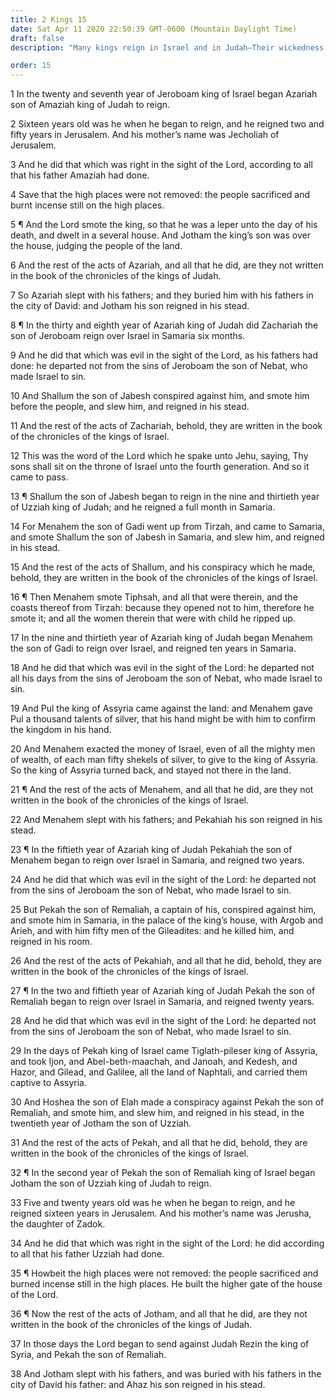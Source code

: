 ```yaml
---
title: 2 Kings 15
date: Sat Apr 11 2020 22:50:39 GMT-0600 (Mountain Daylight Time)
draft: false
description: "Many kings reign in Israel and in Judah—Their wickedness, wars, conspiracies, and evils are described—Much of Israel is carried captive to Assyria by Tiglath-pileser."

order: 15
---
```

    
1 In the twenty and seventh year of Jeroboam king of Israel began Azariah son of Amaziah king of Judah to reign.

2 Sixteen years old was he when he began to reign, and he reigned two and fifty years in Jerusalem. And his mother’s name was Jecholiah of Jerusalem.

3 And he did that which was right in the sight of the Lord, according to all that his father Amaziah had done.

4 Save that the high places were not removed: the people sacrificed and burnt incense still on the high places.

5 ¶ And the Lord smote the king, so that he was a leper unto the day of his death, and dwelt in a several house. And Jotham the king’s son was over the house, judging the people of the land.

6 And the rest of the acts of Azariah, and all that he did, are they not written in the book of the chronicles of the kings of Judah.

7 So Azariah slept with his fathers; and they buried him with his fathers in the city of David: and Jotham his son reigned in his stead.

8 ¶ In the thirty and eighth year of Azariah king of Judah did Zachariah the son of Jeroboam reign over Israel in Samaria six months.

9 And he did that which was evil in the sight of the Lord, as his fathers had done: he departed not from the sins of Jeroboam the son of Nebat, who made Israel to sin.

10 And Shallum the son of Jabesh conspired against him, and smote him before the people, and slew him, and reigned in his stead.

11 And the rest of the acts of Zachariah, behold, they are written in the book of the chronicles of the kings of Israel.

12 This was the word of the Lord which he spake unto Jehu, saying, Thy sons shall sit on the throne of Israel unto the fourth generation. And so it came to pass.

13 ¶ Shallum the son of Jabesh began to reign in the nine and thirtieth year of Uzziah king of Judah; and he reigned a full month in Samaria.

14 For Menahem the son of Gadi went up from Tirzah, and came to Samaria, and smote Shallum the son of Jabesh in Samaria, and slew him, and reigned in his stead.

15 And the rest of the acts of Shallum, and his conspiracy which he made, behold, they are written in the book of the chronicles of the kings of Israel.

16 ¶ Then Menahem smote Tiphsah, and all that were therein, and the coasts thereof from Tirzah: because they opened not to him, therefore he smote it; and all the women therein that were with child he ripped up.

17 In the nine and thirtieth year of Azariah king of Judah began Menahem the son of Gadi to reign over Israel, and reigned ten years in Samaria.

18 And he did that which was evil in the sight of the Lord: he departed not all his days from the sins of Jeroboam the son of Nebat, who made Israel to sin.

19 And Pul the king of Assyria came against the land: and Menahem gave Pul a thousand talents of silver, that his hand might be with him to confirm the kingdom in his hand.

20 And Menahem exacted the money of Israel, even of all the mighty men of wealth, of each man fifty shekels of silver, to give to the king of Assyria. So the king of Assyria turned back, and stayed not there in the land.

21 ¶ And the rest of the acts of Menahem, and all that he did, are they not written in the book of the chronicles of the kings of Israel.

22 And Menahem slept with his fathers; and Pekahiah his son reigned in his stead.

23 ¶ In the fiftieth year of Azariah king of Judah Pekahiah the son of Menahem began to reign over Israel in Samaria, and reigned two years.

24 And he did that which was evil in the sight of the Lord: he departed not from the sins of Jeroboam the son of Nebat, who made Israel to sin.

25 But Pekah the son of Remaliah, a captain of his, conspired against him, and smote him in Samaria, in the palace of the king’s house, with Argob and Arieh, and with him fifty men of the Gileadites: and he killed him, and reigned in his room.

26 And the rest of the acts of Pekahiah, and all that he did, behold, they are written in the book of the chronicles of the kings of Israel.

27 ¶ In the two and fiftieth year of Azariah king of Judah Pekah the son of Remaliah began to reign over Israel in Samaria, and reigned twenty years.

28 And he did that which was evil in the sight of the Lord: he departed not from the sins of Jeroboam the son of Nebat, who made Israel to sin.

29 In the days of Pekah king of Israel came Tiglath-pileser king of Assyria, and took Ijon, and Abel-beth-maachah, and Janoah, and Kedesh, and Hazor, and Gilead, and Galilee, all the land of Naphtali, and carried them captive to Assyria.

30 And Hoshea the son of Elah made a conspiracy against Pekah the son of Remaliah, and smote him, and slew him, and reigned in his stead, in the twentieth year of Jotham the son of Uzziah.

31 And the rest of the acts of Pekah, and all that he did, behold, they are written in the book of the chronicles of the kings of Israel.

32 ¶ In the second year of Pekah the son of Remaliah king of Israel began Jotham the son of Uzziah king of Judah to reign.

33 Five and twenty years old was he when he began to reign, and he reigned sixteen years in Jerusalem. And his mother’s name was Jerusha, the daughter of Zadok.

34 And he did that which was right in the sight of the Lord: he did according to all that his father Uzziah had done.

35 ¶ Howbeit the high places were not removed: the people sacrificed and burned incense still in the high places. He built the higher gate of the house of the Lord.

36 ¶ Now the rest of the acts of Jotham, and all that he did, are they not written in the book of the chronicles of the kings of Judah.

37 In those days the Lord began to send against Judah Rezin the king of Syria, and Pekah the son of Remaliah.

38 And Jotham slept with his fathers, and was buried with his fathers in the city of David his father: and Ahaz his son reigned in his stead.
